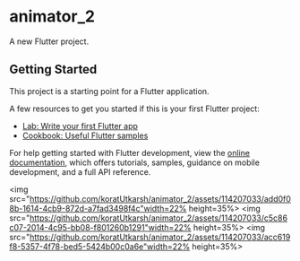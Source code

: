 # animator_2

A new Flutter project.

## Getting Started

This project is a starting point for a Flutter application.

A few resources to get you started if this is your first Flutter project:

- [Lab: Write your first Flutter app](https://docs.flutter.dev/get-started/codelab)
- [Cookbook: Useful Flutter samples](https://docs.flutter.dev/cookbook)

For help getting started with Flutter development, view the
[online documentation](https://docs.flutter.dev/), which offers tutorials,
samples, guidance on mobile development, and a full API reference.


<p float="center">
  
  <img src="https://github.com/koratUtkarsh/animator_2/assets/114207033/add0f08b-1614-4cb9-872d-a7fad3498f4c"width=22% height=35%>
  <img src="https://github.com/koratUtkarsh/animator_2/assets/114207033/c5c86c07-2014-4c95-bb08-f801260b1291"width=22% height=35%>
  <img src="https://github.com/koratUtkarsh/animator_2/assets/114207033/acc619f8-5357-4f78-bed5-5424b00c0a6e"width=22% height=35%>

            


  </p>
